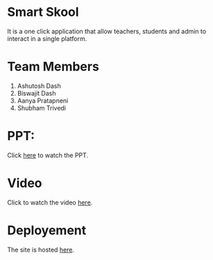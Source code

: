 # Smart Skool
It is a one click application that allow teachers, students and admin to interact in a single platform. 

# Team Members
1. Ashutosh Dash
2. Biswajit Dash
3. Aanya Pratapneni
4. Shubham Trivedi

# PPT:
Click [here](https://docs.google.com/presentation/d/1a3xiLQ9Z4LdItkwaFIqSG-v3jDIzAPc4246QoFoQBzc/edit#slide=id.p) to watch the PPT.

# Video
Click to watch the video [here](https://drive.google.com/file/d/1UnCo2oPFRfuxFkQuNKFIKyHFg63EntEe/view?usp=sharing).

# Deployement
The site is hosted [here](https://ashutoshdash1999.github.io/Smart-Skool/).
